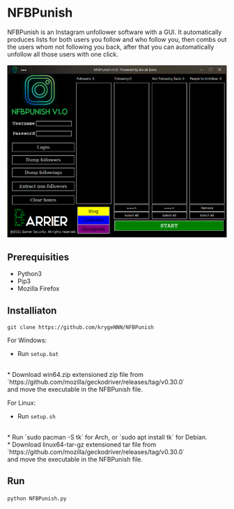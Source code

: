 # NFBPunish
NFBPunish is an Instagram unfollower software with a GUI. 
It automatically produces lists for both users you follow and who follow you, then
combs out the users whom not following you back, after that you can
automatically unfollow all those users with one click.
<br>
<br>
![Desktop View](misc/pic1.png)

## Prerequisities
* Python3
* Pip3
* Mozilla Firefox
## Installiaton

```
git clone https://github.com/krygeNNN/NFBPunish
```
For Windows:<br>
* Run `setup.bat`
<br>
* Download win64.zip extensioned zip file from <br>`https://github.com/mozilla/geckodriver/releases/tag/v0.30.0`<br>
and move the executable in the NFBPunish file.
<br>

For Linux:<br>
* Run `setup.sh`
<br>
* Run `sudo pacman -S tk` for Arch, or `sudo apt install tk` for Debian.
<br>
* Download linux64-tar-gz extensioned tar file from <br>`https://github.com/mozilla/geckodriver/releases/tag/v0.30.0`<br>
and move the executable in the NFBPunish file.
<br>

## Run
`python NFBPunish.py`
